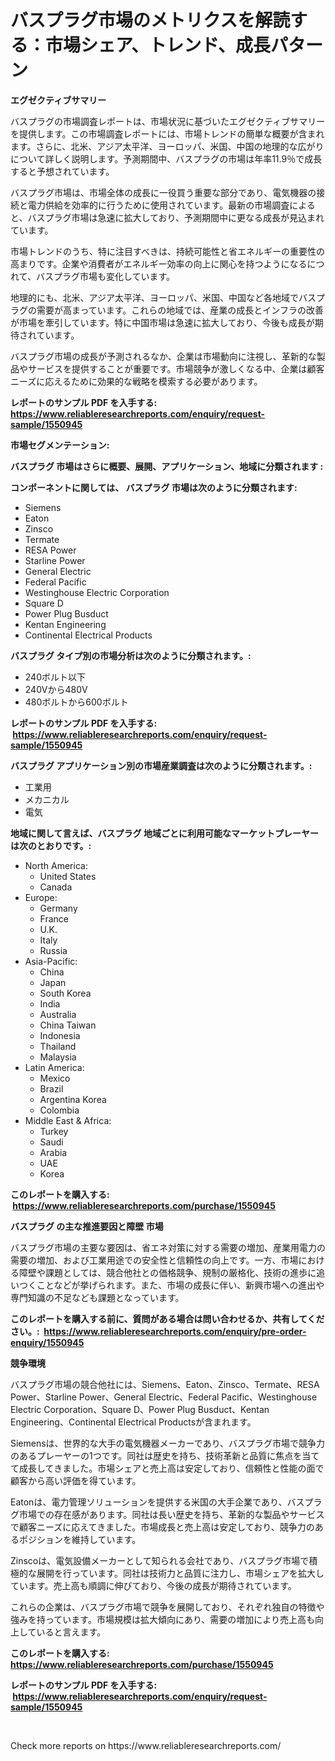 <p><h1>バスプラグ市場のメトリクスを解読する：市場シェア、トレンド、成長パターン</h1></p><p><strong>エグゼクティブサマリー</strong></p>
<p><p>バスプラグの市場調査レポートは、市場状況に基づいたエグゼクティブサマリーを提供します。この市場調査レポートには、市場トレンドの簡単な概要が含まれます。さらに、北米、アジア太平洋、ヨーロッパ、米国、中国の地理的な広がりについて詳しく説明します。予測期間中、バスプラグの市場は年率11.9％で成長すると予想されています。</p><p>バスプラグ市場は、市場全体の成長に一役買う重要な部分であり、電気機器の接続と電力供給を効率的に行うために使用されています。最新の市場調査によると、バスプラグ市場は急速に拡大しており、予測期間中に更なる成長が見込まれています。</p><p>市場トレンドのうち、特に注目すべきは、持続可能性と省エネルギーの重要性の高まりです。企業や消費者がエネルギー効率の向上に関心を持つようになるにつれて、バスプラグ市場も変化しています。</p><p>地理的にも、北米、アジア太平洋、ヨーロッパ、米国、中国など各地域でバスプラグの需要が高まっています。これらの地域では、産業の成長とインフラの改善が市場を牽引しています。特に中国市場は急速に拡大しており、今後も成長が期待されています。</p><p>バスプラグ市場の成長が予測されるなか、企業は市場動向に注視し、革新的な製品やサービスを提供することが重要です。市場競争が激しくなる中、企業は顧客ニーズに応えるために効果的な戦略を模索する必要があります。</p></p>
<p><strong>レポートのサンプル PDF を入手する: <a href="https://www.reliableresearchreports.com/enquiry/request-sample/1550945">https://www.reliableresearchreports.com/enquiry/request-sample/1550945</a></strong></p>
<p><strong>市場セグメンテーション:</strong></p>
<p><strong> バスプラグ 市場はさらに概要、展開、アプリケーション、地域に分類されます :</strong></p>
<p><strong>コンポーネントに関しては、 バスプラグ 市場は次のように分類されます: &nbsp;</strong></p>
<p><ul><li>Siemens</li><li>Eaton</li><li>Zinsco</li><li>Termate</li><li>RESA Power</li><li>Starline Power</li><li>General Electric</li><li>Federal Pacific</li><li>Westinghouse Electric Corporation</li><li>Square D</li><li>Power Plug Busduct</li><li>Kentan Engineering</li><li>Continental Electrical Products</li></ul></p>
<p><strong> バスプラグ タイプ別の市場分析は次のように分類されます。:</strong></p>
<p><ul><li>240ボルト以下</li><li>240Vから480V</li><li>480ボルトから600ボルト</li></ul></p>
<p><strong>レポートのサンプル PDF を入手する: &nbsp;<a href="https://www.reliableresearchreports.com/enquiry/request-sample/1550945">https://www.reliableresearchreports.com/enquiry/request-sample/1550945</a></strong></p>
<p><strong> バスプラグ アプリケーション別の市場産業調査は次のように分類されます。:</strong></p>
<p><ul><li>工業用</li><li>メカニカル</li><li>電気</li></ul></p>
<p><strong>地域に関して言えば、バスプラグ 地域ごとに利用可能なマーケットプレーヤーは次のとおりです。:</strong></p>
<p><ul>
    <li>
        North America:
        <ul>
            <li>United States</li>
            <li>Canada</li>
        </ul>
    </li>
    <li>
        Europe:
        <ul>
            <li>Germany</li>
            <li>France</li>
            <li>U.K.</li>
            <li>Italy</li>
            <li>Russia</li>
        </ul>
    </li>
    <li>
        Asia-Pacific:
        <ul>
            <li>China</li>
            <li>Japan</li>
            <li>South Korea</li>
            <li>India</li>
            <li>Australia</li>
            <li>China Taiwan</li>
            <li>Indonesia</li>
            <li>Thailand</li>
            <li>Malaysia</li>
        </ul>
    </li>
    <li>
        Latin America:
        <ul>
            <li>Mexico</li>
            <li>Brazil</li>
            <li>Argentina Korea</li>
            <li>Colombia</li>
        </ul>
    </li>
    <li>
        Middle East & Africa:
        <ul>
            <li>Turkey</li>
            <li>Saudi</li>
            <li>Arabia</li>
            <li>UAE</li>
            <li>Korea</li>
        </ul>
    </li>
    </ul></p>
<p><strong>このレポートを購入する: &nbsp;<a href="https://www.reliableresearchreports.com/purchase/1550945">https://www.reliableresearchreports.com/purchase/1550945</a></strong></p>
<p><strong>バスプラグ の主な推進要因と障壁 市場</strong></p>
<p><p>バスプラグ市場の主要な要因は、省エネ対策に対する需要の増加、産業用電力の需要の増加、および工業用途での安全性と信頼性の向上です。一方、市場における障壁や課題としては、競合他社との価格競争、規制の厳格化、技術の進歩に追いつくことなどが挙げられます。また、市場の成長に伴い、新興市場への進出や専門知識の不足なども課題となっています。</p></p>
<p><strong>このレポートを購入する前に、質問がある場合は問い合わせるか、共有してください。:&nbsp; <a href="https://www.reliableresearchreports.com/enquiry/pre-order-enquiry/1550945">https://www.reliableresearchreports.com/enquiry/pre-order-enquiry/1550945</a></strong></p>
<p><strong>競争環境</strong></p>
<p><p>バスプラグ市場の競合他社には、Siemens、Eaton、Zinsco、Termate、RESA Power、Starline Power、General Electric、Federal Pacific、Westinghouse Electric Corporation、Square D、Power Plug Busduct、Kentan Engineering、Continental Electrical Productsが含まれます。</p><p>Siemensは、世界的な大手の電気機器メーカーであり、バスプラグ市場で競争力のあるプレーヤーの1つです。同社は歴史を持ち、技術革新と品質に焦点を当てて成長してきました。市場シェアと売上高は安定しており、信頼性と性能の面で顧客から高い評価を得ています。</p><p>Eatonは、電力管理ソリューションを提供する米国の大手企業であり、バスプラグ市場での存在感があります。同社は長い歴史を持ち、革新的な製品やサービスで顧客ニーズに応えてきました。市場成長と売上高は安定しており、競争力のあるポジションを維持しています。</p><p>Zinscoは、電気設備メーカーとして知られる会社であり、バスプラグ市場で積極的な展開を行っています。同社は技術力と品質に注力し、市場シェアを拡大しています。売上高も順調に伸びており、今後の成長が期待されています。</p><p>これらの企業は、バスプラグ市場で競争を展開しており、それぞれ独自の特徴や強みを持っています。市場規模は拡大傾向にあり、需要の増加により売上高も向上していると言えます。</p></p>
<p><strong>このレポートを購入する: &nbsp; <a href="https://www.reliableresearchreports.com/purchase/1550945">https://www.reliableresearchreports.com/purchase/1550945</a></strong></p>
<p><strong>レポートのサンプル PDF を入手する: &nbsp;<a href="https://www.reliableresearchreports.com/enquiry/request-sample/1550945">https://www.reliableresearchreports.com/enquiry/request-sample/1550945</a></strong><strong></strong></p>
<p>&nbsp;</p>
<p>Check more reports on https://www.reliableresearchreports.com/</p>
